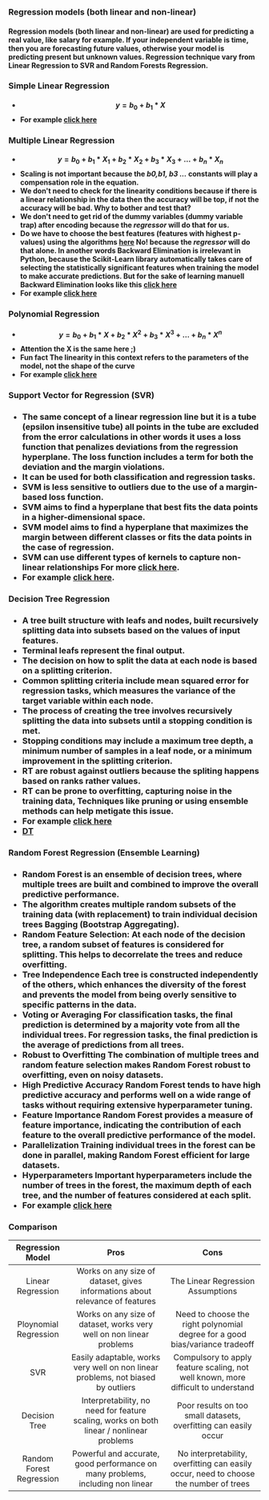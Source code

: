**<h3> Regression models (both linear and non-linear) </h3>**
<h4> Regression models (both linear and non-linear) are used for predicting a real value, like salary for example. If your independent variable is time, then you are forecasting future values, otherwise your model is predicting present but unknown values. Regression technique vary from Linear Regression to SVR and Random Forests Regression.
</h4>

**<h3> Simple Linear Regression </h3>**
<h4>  

- $$ y = b_{0} + b_{1} * X  $$
- For example [click here](./linear_regression.ipynb)

</h4>

**<h3> Multiple Linear Regression </h3>**
<h4>  

- $$ y = b_{0} + b_{1} * X_{1} + b_{2} * X_{2} + b_{3} * X_{3} + ... + b_{n} * X_{n} $$
- Scaling is not important because the *b0,b1, b3 ...* constants will play a compensation role in the equation.
- We don't need to check for the linearity conditions because if there is a linear relationship in the data then the accuracy will be top, if not the accuracy will be bad. Why to bother and test that?
- We don't need to get rid of the dummy variables (dummy variable trap) after encoding because the *regressor* will do that for us.
- Do we have to choose the best features (features with highest p-values) using the algorithms [here](../data_preprocessing/building_model.md) No! because the *regressor* will do that alone. In another words Backward Elimination is irrelevant in Python, because the Scikit-Learn library automatically takes care of selecting the statistically significant features when training the model to make accurate predictions. But for the sake of learning manuell Backward Elimination looks like this [click here](../statistics/backward_elimination.ipynb)
- For example [click here](./multiple_linear_regression.ipynb)

</h4>

**<h3> Polynomial Regression </h3>**
<h4>

- $$ y = b_{0} + b_{1} * X + b_{2} * X^2 + b_{3} * X^3 + ... + b_{n} * X^n $$
- Attention the X is the same here ;)
- Fun fact The linearity in this context refers to the parameters of the model, not the shape of the curve
- For example [click here](./ploynomial_regression.ipynb)

</h4>

**<h3> Support Vector for Regression (SVR) </h3>**
<h3>

- The same concept of a linear regression line but it is a tube (epsilon insensitive tube) all points in the tube are excluded from the error calculations in other words it uses a loss function that penalizes deviations from the regression hyperplane. The loss function includes a term for both the deviation and the margin violations.
- It can be used for both classification and regression tasks.
- SVM is less sensitive to outliers due to the use of a margin-based loss function.
- SVM aims to find a hyperplane that best fits the data points in a higher-dimensional space.
- SVM model aims to find a hyperplane that maximizes the margin between different classes or fits the data points in the case of regression. 
- SVM can use different types of kernels to capture non-linear relationships For more [click here](./svm.md).
- For example [click here](./svm_regression.ipynb).

</h3>

**<h3> Decision Tree Regression </h3>**
<h3>

- A tree built structure with leafs and nodes, built recursively splitting data into subsets based on the values of input features.
- Terminal leafs represent the final output.
- The decision on how to split the data at each node is based on a splitting criterion.
- Common splitting criteria include mean squared error for regression tasks, which measures the variance of the target variable within each node.
- The process of creating the tree involves recursively splitting the data into subsets until a stopping condition is met.
- Stopping conditions may include a maximum tree depth, a minimum number of samples in a leaf node, or a minimum improvement in the splitting criterion.
- RT are robust against outliers because the spliting happens based on ranks rather values.
- RT can be prone to overfitting, capturing noise in the training data, Techniques like pruning or using ensemble methods can help metigate this issue.
- For example [click here](./regression_decision_tree.ipynb)
- [DT](../../res/DT.pdf)

</h3>

**<h3> Random Forest Regression (Ensemble Learning) </h3>**
<h3>

- Random Forest is an ensemble of decision trees, where multiple trees are built and combined to improve the overall predictive performance.
- The algorithm creates multiple random subsets of the training data (with replacement) to train individual decision trees Bagging (Bootstrap Aggregating).
- Random Feature Selection: At each node of the decision tree, a random subset of features is considered for splitting. This helps to decorrelate the trees and reduce overfitting.
- Tree Independence Each tree is constructed independently of the others, which enhances the diversity of the forest and prevents the model from being overly sensitive to specific patterns in the data.
- Voting or Averaging For classification tasks, the final prediction is determined by a majority vote from all the individual trees. For regression tasks, the final prediction is the average of predictions from all trees.
- Robust to Overfitting The combination of multiple trees and random feature selection makes Random Forest robust to overfitting, even on noisy datasets.
- High Predictive Accuracy Random Forest tends to have high predictive accuracy and performs well on a wide range of tasks without requiring extensive hyperparameter tuning.
- Feature Importance Random Forest provides a measure of feature importance, indicating the contribution of each feature to the overall predictive performance of the model.
- Parallelization Training individual trees in the forest can be done in parallel, making Random Forest efficient for large datasets.
- Hyperparameters Important hyperparameters include the number of trees in the forest, the maximum depth of each tree, and the number of features considered at each split.
- For example [click here](./random_forest.ipynb)

</h3>

**<h3> Comparison </h3>**

| Regression Model | Pros | Cons |
| :---------------: | :---------------: | :---------------: |
| Linear Regression    | Works on any size of dataset, gives informations about relevance of features | The Linear Regression Assumptions |
| Ploynomial Regression    | Works on any size of dataset, works very well on non linear problems | Need to choose the right polynomial degree for a good bias/variance tradeoff |
| SVR    | Easily adaptable, works very well on non linear problems, not biased by outliers | Compulsory to apply feature scaling, not well known, more difficult to understand  |
| Decision Tree    | Interpretability, no need for feature scaling, works on both linear / nonlinear problems | Poor results on too small datasets, overfitting can easily occur |
| Random Forest Regression    | Powerful and accurate, good performance on many problems, including non linear   | No interpretability, overfitting can easily occur, need to choose the number of trees |